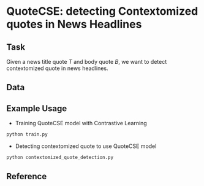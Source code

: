 # QuoteCSE: detecting Contextomized quotes in News Headlines

## Task

Given a news title quote *T* and body quote *B*, we want to detect contextomized quote in news headlines.

## Data



## Example Usage

- Training QuoteCSE model with Contrastive Learning
```python
python train.py 
```

- Detecting contextomized quote to use QuoteCSE model
```python
python contextomized_quote_detection.py 
```


## Reference

